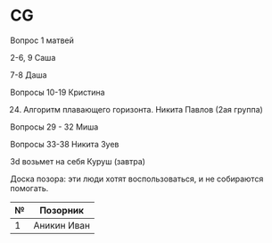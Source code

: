 # CG
Вопрос 1 матвей

2-6, 9 Саша

7-8 Даша

Вопросы 10-19 Кристина

24. Алгоритм плавающего горизонта. Никита Павлов (2ая группа)

Вопросы 29 - 32 Миша

Вопросы 33-38 Никита Зуев

3d возьмет на себя Куруш (завтра)

Доска позора: эти люди хотят воспользоваться, и не собираются помогать.

| № | Позорник |
| ------------- | ------------- |
| 1  | Аникин Иван  |

